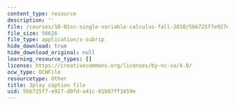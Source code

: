 ```yaml
---
content_type: resource
description: ''
file: /courses/18-01sc-single-variable-calculus-fall-2010/5bb725f7e927d0fda41c01b87ff1659e_ryLdyDrBfvI.srt
file_size: 56626
file_type: application/x-subrip
hide_download: true
hide_download_original: null
learning_resource_types: []
license: https://creativecommons.org/licenses/by-nc-sa/4.0/
ocw_type: OCWFile
resourcetype: Other
title: 3play caption file
uid: 5bb725f7-e927-d0fd-a41c-01b87ff1659e
---
```

